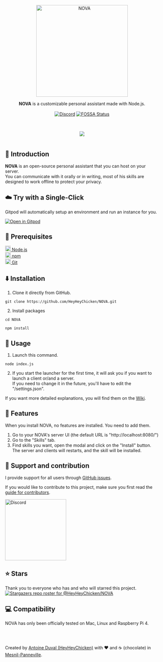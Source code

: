 <div align="center">

<img src="https://github.com/HeyHeyChicken/NOVA/blob/master/resources/github-logo.svg" alt="NOVA" width="300">

**NOVA** is a customizable personal assistant made with Node.js.<br>
<br>
[![Discord](https://img.shields.io/discord/704685696513736765?label=Discord&style=flat&logo=discord)](https://discord.gg/pkWbhDn)
[![FOSSA Status](https://app.fossa.io/api/projects/git%2Bgithub.com%2FHeyHeyChicken%2FNOVA.svg?type=shield)](https://app.fossa.io/projects/git%2Bgithub.com%2FHeyHeyChicken%2FNOVA?ref=badge_shield)
</div>
<br>
<br>
<div align="center">
<img src="https://github.com/HeyHeyChicken/NOVA/blob/master/resources/screenshot.jpg">
</div>

<br>

## 👋 Introduction

**NOVA** is an open-source personal assistant that you can host on your server.<br/>
You can communicate with it orally or in writing, most of his skills are designed to work offline to protect your privacy.

## ☁️ Try with a Single-Click

Gitpod will automatically setup an environment and run an instance for you.

[![Open in Gitpod](https://gitpod.io/button/open-in-gitpod.svg)](https://gitpod.io/#https://github.com/HeyHeyChicken/NOVA)

## 🔧 Prerequisites

[<img src="https://raw.githubusercontent.com/HeyHeyChicken/NOVA/master/resources/nodeJSLogo.png" width="18" /> Node.js](https://nodejs.org/)<br/>
[<img src="https://raw.githubusercontent.com/HeyHeyChicken/NOVA/master/resources/npmLogo.png" width="18" /> npm](https://npmjs.com/)<br/>
[<img src="https://raw.githubusercontent.com/HeyHeyChicken/NOVA/master/resources/gitLogo.png" width="18" /> Git](https://git-scm.com/)<br/>

## ⬇️ Installation

1) Clone it directly from GitHub.
```
git clone https://github.com/HeyHeyChicken/NOVA.git
```
2) Install packages
```
cd NOVA
```
```
npm install
```

## 🚀 Usage

1) Launch this command.
```
node index.js
```
2) If you start the launcher for the first time, it will ask you if you want to launch a client or/and a server.<br/>
   If you need to change it in the future, you'll have to edit the "/settings.json".

If you want more detailed explanations, you will find them on the [Wiki](//github.com/HeyHeyChicken/NOVA/wiki).

## 💼 Features

When you install NOVA, no features are installed. You need to add them.<br/>
1) Go to your NOVA's server UI (the default URL is "http://localhost:8080/")
2) Go to the "Skills" tab.
3) Find skills you want, open the modal and click on the "Install" button.<br/>
   The server and clients will restarts, and the skill will be installed.

## 🫵 Support and contribution

I provide support for all users through [GitHub issues](//github.com/HeyHeyChicken/NOVA/issues).

If you would like to contribute to this project, make sure you first read the [guide for contributors](//github.com/HeyHeyChicken/NOVA/blob/master/CONTRIBUTING.md).

<a href="//discord.gg/pkWbhDn" rel="nofollow"><img src="https://github.com/HeyHeyChicken/NOVA/blob/master/resources/join-us-discord.png" alt="Discord" width="200"></a><br/>


## ⭐ Stars

Thank you to everyone who has and who will starred this project.
[![Stargazers repo roster for @HeyHeyChicken/NOVA](https://reporoster.com/stars/HeyHeyChicken/NOVA)](https://github.com/HeyHeyChicken/NOVA/stargazers)

## 💻 Compatibility

NOVA has only been officially tested on Mac, Linux and Raspberry Pi 4.

<br>
<br>

Created by [Antoine Duval (HeyHeyChicken)](//antoine.cuffel.fr) with ❤ and ☕ (chocolate) in [Mesnil-Panneville](//en.wikipedia.org/wiki/Mesnil-Panneville).
